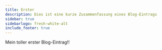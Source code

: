 ```yaml
---
title: Erster
description: Dies ist eine kurze Zusammenfassung eines Blog-Eintrags
sidebar: true
sidebarlogo: fresh-white-alt
include_footer: true
---
```


Mein toller erster Blog-Eintrag!!
